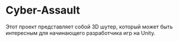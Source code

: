 # Cyber-Assault
 Этот проект представляет собой 3D шутер, который может быть интересным для начинающего разработчика игр на Unity.
